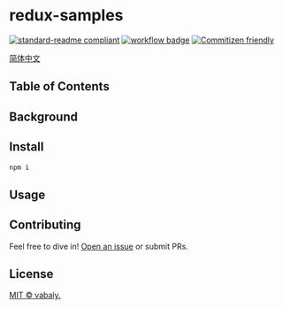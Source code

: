 # redux-samples

[![standard-readme compliant](https://img.shields.io/badge/readme%20style-standard-brightgreen.svg?style=flat-square)](https://github.com/RichardLitt/standard-readme) [![workflow badge](https://github.com/vabaly/redux-samples/workflows/build/badge.svg)](https://github.com/vabaly/redux-samples) [![Commitizen friendly](https://img.shields.io/badge/commitizen-friendly-brightgreen.svg)](http://commitizen.github.io/cz-cli/)

[简体中文](./README.zh-CN.md)

## Table of Contents

## Background

## Install

```sh
npm i
```

## Usage

## Contributing

Feel free to dive in! [Open an issue](https://github.com/vabaly/redux-samples/issues/new) or submit PRs.

## License

[MIT © vabaly.](./LICENSE)
